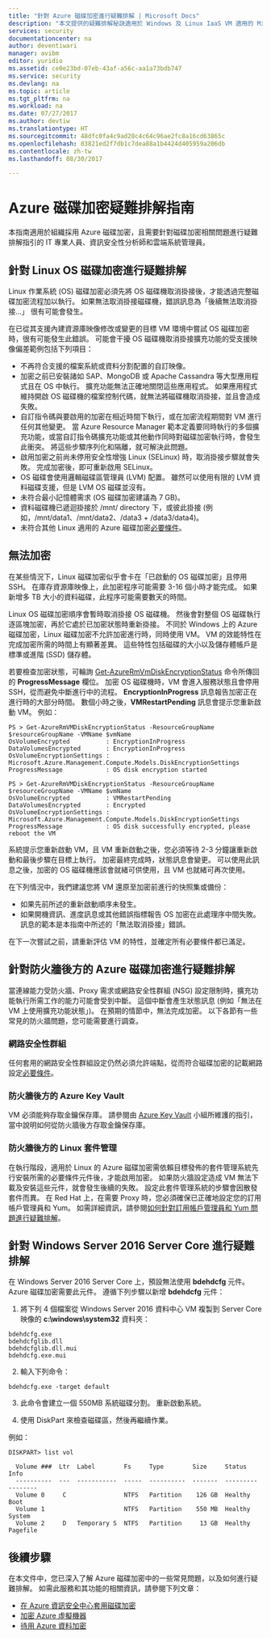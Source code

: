 ```yaml
---
title: "針對 Azure 磁碟加密進行疑難排解 | Microsoft Docs"
description: "本文提供的疑難排解秘訣適用於 Windows 及 Linux IaaS VM 適用的 Microsoft Azure 磁碟加密。"
services: security
documentationcenter: na
author: deventiwari
manager: avibm
editor: yuridio
ms.assetid: ce0e23bd-07eb-43af-a56c-aa1a73bdb747
ms.service: security
ms.devlang: na
ms.topic: article
ms.tgt_pltfrm: na
ms.workload: na
ms.date: 07/27/2017
ms.author: devtiw
ms.translationtype: HT
ms.sourcegitcommit: 48dfc0fa4c9ad28c4c64c96ae2fc8a16cd63865c
ms.openlocfilehash: 83821ed2f7db1c7dea88a1b4424d405959a206db
ms.contentlocale: zh-tw
ms.lasthandoff: 08/30/2017

---
```

# <a name="azure-disk-encryption-troubleshooting-guide"></a>Azure 磁碟加密疑難排解指南

本指南適用於組織採用 Azure 磁碟加密，且需要針對磁碟加密相關問題進行疑難排解指引的 IT 專業人員、資訊安全性分析師和雲端系統管理員。

## <a name="troubleshooting-linux-os-disk-encryption"></a>針對 Linux OS 磁碟加密進行疑難排解

Linux 作業系統 (OS) 磁碟加密必須先將 OS 磁碟機取消掛接後，才能透過完整磁碟加密流程加以執行。 如果無法取消掛接磁碟機，錯誤訊息為「後續無法取消掛接...」 很有可能會發生。

在已從其支援內建資源庫映像修改或變更的目標 VM 環境中嘗試 OS 磁碟加密時，很有可能發生此錯誤。 可能會干擾 OS 磁碟機取消掛接擴充功能的受支援映像偏差範例包括下列項目：
- 不再符合支援的檔案系統或資料分割配置的自訂映像。
- 加密之前已安裝諸如 SAP、MongoDB 或 Apache Cassandra 等大型應用程式且在 OS 中執行。 擴充功能無法正確地關閉這些應用程式。 如果應用程式維持開啟 OS 磁碟機的檔案控制代碼，就無法將磁碟機取消掛接，並且會造成失敗。
- 自訂指令碼與要啟用的加密在相近時間下執行，或在加密流程期間對 VM 進行任何其他變更。 當 Azure Resource Manager 範本定義要同時執行的多個擴充功能，或當自訂指令碼擴充功能或其他動作同時對磁碟加密執行時，會發生此衝突。 將這些步驟序列化和隔離，就可解決此問題。
- 啟用加密之前尚未停用安全性增強 Linux (SELinux) 時，取消掛接步驟就會失敗。 完成加密後，即可重新啟用 SELinux。
- OS 磁碟會使用邏輯磁碟區管理員 (LVM) 配置。 雖然可以使用有限的 LVM 資料磁碟支援，但是 LVM OS 磁碟並沒有。
- 未符合最小記憶體需求 (OS 磁碟加密建議為 7 GB)。
- 資料磁碟機已遞迴掛接於 /mnt/ directory 下，或彼此掛接 (例如，/mnt/data1、/mnt/data2、/data3 + /data3/data4)。
- 未符合其他 Linux 適用的 Azure 磁碟加密[必要條件](https://docs.microsoft.com/en-us/azure/security/azure-security-disk-encryption)。

## <a name="unable-to-encrypt"></a>無法加密

在某些情況下，Linux 磁碟加密似乎會卡在「已啟動的 OS 磁碟加密」且停用 SSH。 在庫存資源庫映像上，此加密程序可能需要 3-16 個小時才能完成。 如果新增多 TB 大小的資料磁碟，此程序可能需要數天的時間。 

Linux OS 磁碟加密順序會暫時取消掛接 OS 磁碟機。 然後會對整個 OS 磁碟執行逐區塊加密，再於它處於已加密狀態時重新掛接。 不同於 Windows 上的 Azure 磁碟加密，Linux 磁碟加密不允許加密進行時，同時使用 VM。 VM 的效能特性在完成加密所需的時間上有顯著差異。 這些特性包括磁碟的大小以及儲存體帳戶是標準或進階 (SSD) 儲存體。

若要檢查加密狀態，可輪詢 [Get-AzureRmVmDiskEncryptionStatus](https://docs.microsoft.com/powershell/module/azurerm.compute/get-azurermvmdiskencryptionstatus) 命令所傳回的 **ProgressMessage** 欄位。 加密 OS 磁碟機時，VM 會進入服務狀態且會停用 SSH，從而避免中斷進行中的流程。 **EncryptionInProgress** 訊息報告加密正在進行時的大部分時間。 數個小時之後，**VMRestartPending** 訊息會提示您重新啟動 VM。 例如：


```
PS > Get-AzureRmVMDiskEncryptionStatus -ResourceGroupName $resourceGroupName -VMName $vmName
OsVolumeEncrypted          : EncryptionInProgress
DataVolumesEncrypted       : EncryptionInProgress
OsVolumeEncryptionSettings : Microsoft.Azure.Management.Compute.Models.DiskEncryptionSettings
ProgressMessage            : OS disk encryption started

PS > Get-AzureRmVMDiskEncryptionStatus -ResourceGroupName $resourceGroupName -VMName $vmName
OsVolumeEncrypted          : VMRestartPending
DataVolumesEncrypted       : Encrypted
OsVolumeEncryptionSettings : Microsoft.Azure.Management.Compute.Models.DiskEncryptionSettings
ProgressMessage            : OS disk successfully encrypted, please reboot the VM
```

系統提示您重新啟動 VM，且 VM 重新啟動之後，您必須等待 2-3 分鐘讓重新啟動和最後步驟在目標上執行。 加密最終完成時，狀態訊息會變更。 可以使用此訊息之後，加密的 OS 磁碟機應該會就緒可供使用，且 VM 也就緒可再次使用。

在下列情況中，我們建議您將 VM 還原至加密前進行的快照集或備份：
   - 如果先前所述的重新啟動順序未發生。
   - 如果開機資訊、進度訊息或其他錯誤指標報告 OS 加密在此處理序中間失敗。 訊息的範本是本指南中所述的「無法取消掛接」錯誤。

在下一次嘗試之前，請重新評估 VM 的特性，並確定所有必要條件都已滿足。

## <a name="troubleshooting-azure-disk-encryption-behind-a-firewall"></a>針對防火牆後方的 Azure 磁碟加密進行疑難排解
當連線能力受防火牆、Proxy 需求或網路安全性群組 (NSG) 設定限制時，擴充功能執行所需工作的能力可能會受到中斷。 這個中斷會產生狀態訊息 (例如「無法在 VM 上使用擴充功能狀態」)。 在預期的情節中，無法完成加密。 以下各節有一些常見的防火牆問題，您可能需要進行調查。

### <a name="network-security-groups"></a>網路安全性群組
任何套用的網路安全性群組設定仍然必須允許端點，從而符合磁碟加密的記載網路設定[必要條件](https://docs.microsoft.com/azure/security/azure-security-disk-encryption#prerequisites)。

### <a name="azure-key-vault-behind-a-firewall"></a>防火牆後方的 Azure Key Vault
VM 必須能夠存取金鑰保存庫。 請參閱由 [Azure Key Vault](https://docs.microsoft.com/azure/key-vault/key-vault-access-behind-firewall) 小組所維護的指引，當中說明如何從防火牆後方存取金鑰保存庫。

### <a name="linux-package-management-behind-a-firewall"></a>防火牆後方的 Linux 套件管理

在執行階段，適用於 Linux 的 Azure 磁碟加密需依賴目標發佈的套件管理系統先行安裝所需的必要條件元件後，才能啟用加密。 如果防火牆設定造成 VM 無法下載及安裝這些元件，就會發生後續的失敗。 設定此套件管理系統的步驟會因散發套件而異。 在 Red Hat 上，在需要 Proxy 時，您必須確保已正確地設定您的訂用帳戶管理員和 Yum。 如需詳細資訊，請參閱[如何針對訂用帳戶管理員和 Yum 問題進行疑難排解](https://access.redhat.com/solutions/189533)。  

## <a name="troubleshooting-windows-server-2016-server-core"></a>針對 Windows Server 2016 Server Core 進行疑難排解

在 Windows Server 2016 Server Core 上，預設無法使用 **bdehdcfg** 元件。 Azure 磁碟加密需要此元件。 遵循下列步驟以新增 **bdehdcfg** 元件：

   1. 將下列 4 個檔案從 Windows Server 2016 資料中心 VM 複製到 Server Core 映像的 **c:\windows\system32** 資料夾：

   ```
   bdehdcfg.exe
   bdehdcfglib.dll
   bdehdcfglib.dll.mui
   bdehdcfg.exe.mui
   ```

   2. 輸入下列命令：

   ```
   bdehdcfg.exe -target default
   ```

   3. 此命令會建立一個 550MB 系統磁碟分割。 重新啟動系統。 
   
   4. 使用 DiskPart 來檢查磁碟區，然後再繼續作業。  

例如：

```
DISKPART> list vol

  Volume ###  Ltr  Label        Fs     Type        Size     Status     Info
  ----------  ---  -----------  -----  ----------  -------  ---------  --------
  Volume 0     C                NTFS   Partition    126 GB  Healthy    Boot
  Volume 1                      NTFS   Partition    550 MB  Healthy    System
  Volume 2     D   Temporary S  NTFS   Partition     13 GB  Healthy    Pagefile
```
## <a name="next-steps"></a>後續步驟

在本文件中，您已深入了解 Azure 磁碟加密中的一些常見問題，以及如何進行疑難排解。 如需此服務和其功能的相關資訊，請參閱下列文章：

- [在 Azure 資訊安全中心套用磁碟加密](https://docs.microsoft.com/azure/security-center/security-center-apply-disk-encryption)
- [加密 Azure 虛擬機器](https://docs.microsoft.com/azure/security-center/security-center-disk-encryption)
- [待用 Azure 資料加密](https://docs.microsoft.com/azure/security/azure-security-encryption-atrest)

